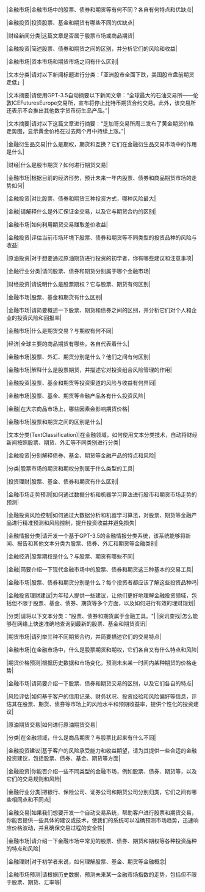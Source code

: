 |金融市场|金融市场中的股票、债券和期货等有何不同？各自有何特点和优缺点|

|金融投资|投资股票、基金和期货有哪些不同的优缺点|

|财经新闻分类|这篇文章是否属于股票市场或商品期货|

|金融投资|简述股票、债券和期货之间的区别，并分析它们的风险和收益|

|金融市场|资本市场和期货市场之间有什么区别|

|文本分类|请对以下新闻标题进行分类：「亚洲股市全面下跌，美国股市盘前期货走低」|

|文本摘要|请使用GPT-3.5自动摘要以下新闻文章：“全球最大的石油交易所——伦敦ICEFuturesEurope交易所，宣布将停止比特币期货合约交易。此外，该交易所还表示不会推出其他数字货币衍生品产品。”|

|文本摘要|请对以下这篇文章进行摘要：“芝加哥交易所周三发布了黄金期货价格走势图，显示黄金价格在过去两个月中持续上涨。”|

|金融衍生品交易|什么是期权，期货和互换？它们在金融衍生品交易市场中的作用是什么|

|财经|什么是股市期货？如何进行期货交易|

|金融市场|根据目前的经济形势，预计未来一年内股票、债券和商品期货市场的走势如何|

|金融投资|对比股票、债券和期货三种投资方式，哪种风险最大|

|金融|请解释什么是外汇保证金交易，以及它与期货合约的区别|

|金融市场|如何利用期货交易赚取差价收益|

|金融投资|评估当前市场环境下股票、债券和期货等不同类型的投资品种的风险与收益|

|原油投资|对于想要通过原油期货进行投资的初学者，你有哪些建议和注意事项|

|金融行业分类|请问股票、债券和期货分别属于哪个金融市场|

|财经投资|请说明什么是股票期权？它与股票、期货有何区别|

|金融市场|股票、基金和期货有什么区别|

|金融市场|请简要概述一下股票、期货和债券之间的区别，并分析它们对个人和企业的投资风险和回报率|

|金融市场|什么是期货交易？与期权有何不同|

|经济|全球主要的商品期货有哪些，各自代表着什么|

|金融市场|股票、外汇、期货分别是什么？他们之间有何区别|

|金融市场|解释什么是股票期货，并描述它对投资组合风险管理的作用|

|金融投资|股票、基金和期货等投资渠道的风险与收益有何异同|

|金融市场|股票、基金、期货等金融产品各有什么投资风险|

|金融|在大宗商品市场上，哪些因素会影响期货价格|

|金融市场|股票和期货之间的区别是什么|

|文本分类(TextClassification)|在金融领域，如何使用文本分类技术，自动将财经新闻按照股票、期货、外汇等不同类别进行分类|

|金融投资|分别解释债券、基金、期货等金融产品的特点和风险|

|分类|股票市场的期货和期权分别属于什么类型的工具|

|投资理财|股票、基金、债券和期货有什么区别|

|金融市场走势预测|如何通过数据分析和机器学习算法进行股市和期货市场走势的预测|

|金融投资风险控制|如何通过大数据分析和机器学习算法，对股票、期货等金融产品进行精准预测和风险控制，提升投资收益并避免损失|

|金融情报分类|请开发一个基于GPT-3.5的金融情报分类系统，该系统能够将新闻、报告和其他文本分类为股票、债券、外汇和期货等金融类别|

|金融经济|股票期权是什么？与股票、期货有哪些不同|

|金融|简要介绍一下现代金融市场中的股票、债券和期货这三种基本的交易工具|

|金融市场|股票、债券和期货分别是什么？每个投资者都应该了解这些投资品种吗|

|金融投资理财建议|为年轻人提供一些建议，让他们更好地理解金融投资领域，包括但不限于股票、基金、债券、期货等多个方面，以及如何进行有效的理财规划|

|分类|请将以下文本分类："股票、债券和期货属于金融工具。"|
|资讯查找|怎么能够在网络上快速准确地查询到最新的股票、基金和期货资讯|

|期货市场|请列举三种不同期货合约，并简要描述它们的交易特点|

|金融市场|在金融市场中，什么是股票期货和期权，它们各自又有什么特点和风险|

|期货价格预测|根据历史数据和市场变化，预测未来某一时间内某种期货的价格走势|

|金融市场|请简要介绍一下股票、债券和期货交易的区别，以及它们各自的特点|

|风险评估|如何基于客户的信用记录、财务状况、投资经验和风险偏好等信息，评估其在股票、期货、债券等市场上的风险水平和预期收益率，提供个性化的投资建议|

|原油期货交易|如何进行原油期货交易|

|分类|在金融领域，什么是商品期货？与股票比起来有什么不同|

|金融投资建议|基于客户的风险承受能力和收益期望，请为其提供一些合适的金融投资建议，包括股票、债券、基金、期货等方面|

|金融投资|你能否介绍一些不同类型的金融市场，例如股票、债券、期货等，以及它们的交易规则和风险|

|金融行业分类|把银行、保险公司、证券公司和期货公司分别归类，它们之间有哪些相同点和不同点|

|金融交易|如果我们想要开发一个自动交易系统，帮助客户进行股票和期货交易，你能否提供一些具体的建议或技术，使我们的系统可以准确预测市场趋势，迅速响应价格波动，并且确保交易过程的安全性|

|金融市场|请介绍一下金融市场中常见的股票、债券、期货和期权等各种投资品种的特点和风险|

|金融理财|对于初学者来说，如何理解股票、基金、期货等金融概念|

|金融市场预测|请根据历史数据，预测未来某一金融市场指数的走势，包括但不限于股票、期货、汇率等|


